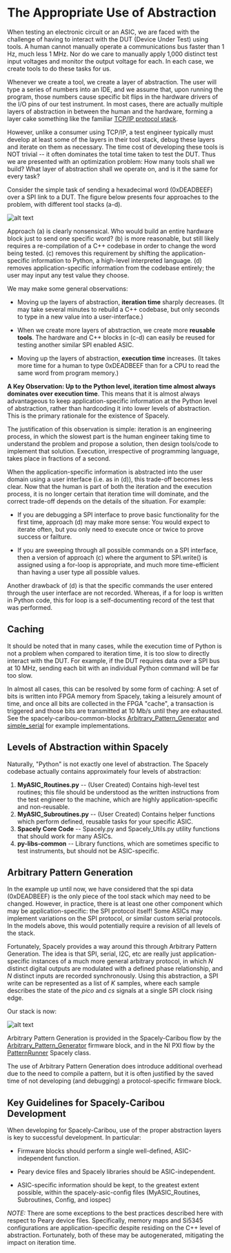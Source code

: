 # The Appropriate Use of Abstraction 

When testing an electronic circuit or an ASIC, we are faced with the challenge of having to interact with the DUT (Device Under Test) using tools. A human cannot manually operate a communications bus faster than 1 Hz, much less 1 MHz. Nor do we care to manually apply 1,000 distinct test input voltages and monitor the output voltage for each. In each case, we create tools to do these tasks for us.

Whenever we create a tool, we create a layer of abstraction. The user will type a series of numbers into an IDE, and we assume that, upon running the program, those numbers cause specific bit flips in the hardware drivers of the I/O pins of our test instrument. In most cases, there are actually multiple layers of abstraction in between the human and the hardware, forming a layer cake something like the familiar [TCP/IP protocol stack](https://www.geeksforgeeks.org/tcp-ip-model/).

However, unlike a consumer using TCP/IP, a test engineer typically must develop at least some of the layers in their tool stack, debug these layers and iterate on them as necessary. The time cost of developing these tools is NOT trivial -- it often dominates the total time taken to test the DUT. Thus we are presented with an optimization problem: How many tools shall we build? What layer of abstraction shall we operate on, and is it the same for every task? 

Consider the simple task of sending a hexadecimal word (0xDEADBEEF) over a SPI link to a DUT. The figure below presents four approaches to the problem, with different tool stacks (a-d). 

![alt text](https://github.com/SpacelyProject/spacely-docs/figures/AbstractionApproaches.PNG "Abstraction Approaches")

Approach (a) is clearly nonsensical. Who would build an entire hardware block just to send one specific word? (b) is more reasonable, but still likely requires a re-compilation of a C++ codebase in order to change the word being tested. (c) removes this requirement by shifting the application-specific information to Python, a high-level interpreted language. (d) removes application-specific information from the codebase entirely; the user may input any test value they choose. 

We may make some general observations:

- Moving up the layers of abstraction, **iteration time** sharply decreases. (It may take several minutes to rebuild a C++ codebase, but only seconds to type in a new value into a user-interface.)

- When we create more layers of abstraction, we create more **reusable tools**. The hardware and C++ blocks in (c-d) can easily be reused for testing another similar SPI enabled ASIC. 

- Moving up the layers of abstraction, **execution time** increases. (It takes more time for a human to type 0xDEADBEEF than for a CPU to read the same word from program memory.)


**A Key Observation: Up to the Python level, iteration time almost always dominates over execution time**. This means that it is almost always advantageous to keep application-specific information at the Python level of abstraction, rather than hardcoding it into lower levels of abstraction. This is the primary rationale for the existence of Spacely. 

The justification of this observation is simple: iteration is an engineering process, in which the slowest part is the human engineer taking time to understand the problem and propose a solution, then design tools/code to implement that solution. Execution, irrespective of programming language, takes place in fractions of a second. 

When the application-specific information is abstracted into the user domain using a user interface (i.e. as in (d)), this trade-off becomes less clear. Now that the human is part of both the iteration and the execution process, it is no longer certain that iteration time will dominate, and the correct trade-off depends on the details of the situation. For example:

- If you are debugging a SPI interface to prove basic functionality for the first time, approach (d) may make more sense: You would expect to iterate often, but you only need to execute once or twice to prove success or failture.

- If you are sweeping through all possible commands on a SPI interface, then a version of approach (c) where the argument to SPI.write() is assigned using a for-loop is appropriate, and much more time-efficient than having a user type all possible values. 

Another drawback of (d) is that the specific commands the user entered through the user interface are not recorded. Whereas, if a for loop is written in Python code, this for loop is a self-documenting record of the test that was performed. 


## Caching 

It should be noted that in many cases, while the execution time of Python is not a problem when compared to iteration time, it is too slow to directly interact with the DUT. For example, if the DUT requires data over a SPI bus at 10 MHz, sending each bit with an individual Python command will be far too slow. 

In almost all cases, this can be resolved by some form of caching: A set of bits is written into FPGA memory from Spacely, taking a leisurely amount of time, and once all bits are collected in the FPGA "cache", a transaction is triggered and those bits are transmitted at 10 Mb/s until they are exhausted. See the spacely-caribou-common-blocks [Arbitrary_Pattern_Generator](https://github.com/SpacelyProject/spacely-caribou-common-blocks/tree/main/Arbitrary_Wave_Generator) and [simple_serial](https://github.com/SpacelyProject/spacely-caribou-common-blocks/tree/main/simple_serial) for example implementations. 


## Levels of Abstraction within Spacely 

Naturally, "Python" is not exactly one level of abstraction. The Spacely codebase actually contains approximately four levels of abstraction:

1. **MyASIC_Routines.py** -- (User Created) Contains high-level test routines; this file should be understood as the written instructions from the test engineer to the machine, which are highly application-specific and non-reusable. 
2. **MyASIC_Subroutines.py** -- (User Created) Contains helper functions which perform defined, reusable tasks for your specific ASIC.
3. **Spacely Core Code** -- Spacely.py and Spacely_Utils.py utility functions that should work for many ASICs.
4. **py-libs-common** -- Library functions, which are sometimes specific to test instruments, but should not be ASIC-specific. 


## Arbitrary Pattern Generation   

In the example up until now, we have considered that the spi data (0xDEADBEEF) is the only piece of the tool stack which may need to be changed. However, in practice, there is at least one other component which may be application-specific: the SPI protocol itself! Some ASICs may implement variations on the SPI protocol, or similar custom serial protocols. In the models above, this would potentially require a revision of all levels of the stack. 

Fortunately, Spacely provides a way around this through Arbitrary Pattern Generation. The idea is that SPI, serial, I2C, etc are really just application-specific instances of a much more general arbitrary protocol, in which *N* distinct digital outputs are modulated with a defined phase relationship, and *N* distinct inputs are recorded synchronously. Using this abstraction, a SPI write can be represented as a list of *K* samples, where each sample describes the state of the *pico* and *cs* signals at a single SPI clock rising edge. 

Our stack is now:

![alt text](https://github.com/SpacelyProject/spacely-docs/figures/AbstractionApproaches_APG.PNG "Abstraction with APG")

Arbitrary Pattern Generation is provided in the Spacely-Caribou flow by the [Arbitrary_Pattern_Generator](https://github.com/SpacelyProject/spacely-caribou-common-blocks/tree/main/Arbitrary_Wave_Generator) firmware block, and in the NI PXI flow by the [PatternRunner](https://github.com/SpacelyProject/spacely/blob/main/PySpacely/src/pattern_runner.py) Spacely class. 

The use of Arbitrary Pattern Generation does introduce additional overhead due to the need to compile a pattern, but it is often justified by the saved time of not developing (and debugging) a protocol-specific firmware block.


## Key Guidelines for Spacely-Caribou Development

When developing for Spacely-Caribou, use of the proper abstraction layers is key to successful development. In particular:

- Firmware blocks should perform a single well-defined, ASIC-independent function. 

- Peary device files and Spacely libraries should be ASIC-independent. 

- ASIC-specific information should be kept, to the greatest extent possible, within the spacely-asic-config files (MyASIC_Routines, Subroutines, Config, and iospec)


_NOTE:_ There are some exceptions to the best practices described here with respect to Peary device files. Specifically, memory maps and Si5345 configurations are application-specific despite residing on the C++ level of abstraction. Fortunately, both of these may be autogenerated, mitigating the impact on iteration time.



